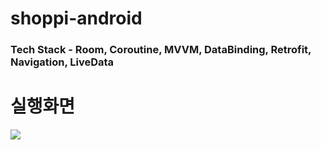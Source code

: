# shoppi-android
### Tech Stack - Room, Coroutine, MVVM, DataBinding, Retrofit, Navigation, LiveData

# 실행화면
<img src="https://user-images.githubusercontent.com/53431177/157212891-cc64920b-b6f0-4390-b1c5-34a3d3bedc36.gif">
